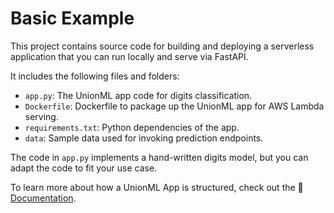 # Basic Example

This project contains source code for building and deploying a serverless application
that you can run locally and serve via FastAPI.

It includes the following files and folders:

- `app.py`: The UnionML app code for digits classification.
- `Dockerfile`: Dockerfile to package up the UnionML app for AWS Lambda serving.
- `requirements.txt`: Python dependencies of the app.
- `data`: Sample data used for invoking prediction endpoints.

The code in `app.py` implements a hand-written digits model, but you can adapt the code to
fit your use case.

To learn more about how a UnionML App is structured, check out the
📖 [Documentation](https://unionml.readthedocs.io/en/latest/basics.html).
